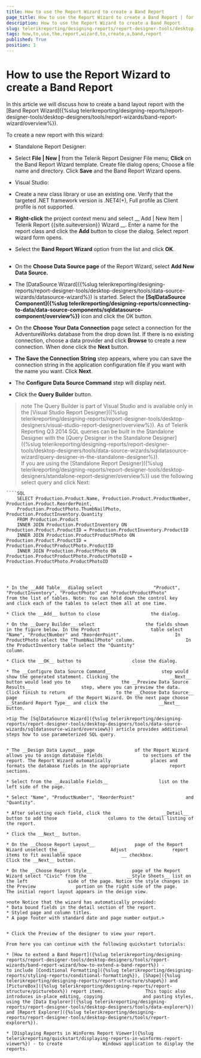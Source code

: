 ```yaml
---
title: How to use the Report Wizard to create a Band Report
page_title: How to use the Report Wizard to create a Band Report | for Telerik Reporting Documentation
description: How to use the Report Wizard to create a Band Report
slug: telerikreporting/designing-reports/report-designer-tools/desktop-designers/tools/report-wizards/band-report-wizard/how-to-use-the-report-wizard-to-create-a-band-report
tags: how,to,use,the,report,wizard,to,create,a,band,report
published: True
position: 1
---
```


# How to use the Report Wizard to create a Band Report



In this article we will discuss how to create a band layout report with the [Band Report Wizard]({%slug telerikreporting/designing-reports/report-designer-tools/desktop-designers/tools/report-wizards/band-report-wizard/overview%}).       

To create a new report with this wizard:       

* Standalone Report Designer:           

* Select __File | New |__ from the Telerik Report Designer File menu;               __Click__ on the Band Report Wizard template. Create file dialog opens;               Choose a file name and directory. Click __Save__ and the Band Report Wizard opens.               

* Visual Studio:           

* Create a new class library or use an existing one.                 Verify that the targeted .NET framework version is .NET4(+), Full profile as Client profile is not supported.               

* __Right-click__ the project context menu and select                 __                   Add | New Item | Telerik Report {{site.suiteversion}} Wizard                 __.                 Enter a name for the report class and click the __Add__ button to close the dialog. Select report wizard form opens.               

* Select the __Band Report Wizard__ option from the list and click __OK__.               

## 

* On the __Choose Data Source page__ of the               Report Wizard, select __Add New Data Source.__

* The [DataSource Wizard]({%slug telerikreporting/designing-reports/report-designer-tools/desktop-designers/tools/data-source-wizards/datasource-wizard%}) is started. Select the __[SqlDataSource Component]({%slug telerikreporting/designing-reports/connecting-to-data/data-source-components/sqldatasource-component/overview%})__               icon and click the OK button.             

* On the __Choose Your Data Connection__ page               select a connection for the AdventureWorks database from the drop               down list. If there is no existing connection, choose a data provider and click               __Browse__ to create a new connection.               When done click the __Next__ button.             

* __The Save the Connection String__ step               appears, where you can save the connection string in the application               configuration file if you want with the name you want. Click __Next__.             

* The __Configure Data Source Command__               step will display next.             

* Click the __Query Builder__ button.                 

>note The Query Builder is part of Visual Studio and is available only in the [Visual Studio Report Designer]({%slug telerikreporting/designing-reports/report-designer-tools/desktop-designers/visual-studio-report-designer/overview%}). As of Telerik Reporting Q3 2014 SQL queries can be built in the Standalone Designer with the [Query Designer in the Standalone Designer]({%slug telerikreporting/designing-reports/report-designer-tools/desktop-designers/tools/data-source-wizards/sqldatasource-wizard/query-designer-in-the-standalone-designer%}).                   
If you are using the [Standalone Report Designer]({%slug telerikreporting/designing-reports/report-designer-tools/desktop-designers/standalone-report-designer/overview%}) use the following select query and click Next:                 

	
    ````SQL
        SELECT Production.Product.Name, Production.Product.ProductNumber, Production.Product.ReorderPoint,
        Production.ProductPhoto.ThumbNailPhoto, Production.ProductInventory.Quantity
        FROM Production.Product
        INNER JOIN Production.ProductInventory ON Production.Product.ProductID = Production.ProductInventory.ProductID
        INNER JOIN Production.ProductProductPhoto ON Production.Product.ProductID = Production.ProductProductPhoto.ProductID
        INNER JOIN Production.ProductPhoto ON Production.ProductProductPhoto.ProductPhotoID = Production.ProductPhoto.ProductPhotoID
````



* In the __Add Table__ dialog select                   "Product", "ProductInventory", "ProductPhoto" and "ProductProductPhoto"                   from the list of tables. Note: You can hold down the control key                   and click each of the tables to select them all at one time.                 

* Click the __Add__ button to close                   the dialog.                 

* On the __Query Builder__ select                   the fields shown in the figure below. In the Product                   table select "Name", "ProductNumber" and "ReorderPoint".                    In ProductPhoto select the "ThumbNailPhoto" column.                   In the ProductInventory table select the "Quantity"                   column.                 

* Click the __OK__ button to                   close the dialog.                 

* The __Configure Data Source Command__                   step would show the generated statement. Clicking the                   __Next__ button would lead you to                   the __Preview Data Source Results__                   step, where you can preview the data. Click finish to return                   to the __Choose Data Source__ page                   of the Report Wizard. On the next page choose                   __Standard Report Type__ and click the                   __Next__ button.                 

>tip The [SqlDataSource Wizard]({%slug telerikreporting/designing-reports/report-designer-tools/desktop-designers/tools/data-source-wizards/sqldatasource-wizard/overview%}) article provides additional steps how to use parameterized SQL query.                   


* The __Design Data Layout__ page               of the Report Wizard allows you to assign database fields               to sections of the report. The Report Wizard automatically               places and formats the database fields in the appropriate               report sections.             

* Select from the __Available Fields__                   list on the left side of the page.                 

* Select "Name", "ProductNumber", "ReorderPoint"                   and "Quantity".                 

* After selecting each field, click the                   __Detail__ button to add those                   columns to the detail listing of the report.                 

* Click the __Next__ button.                 

* On the __Choose Report Layout__               page of the Report Wizard unselect the __                 Adjust                 report items to fit available space               __ checkbox.               Click the __Next__ button.             

* On the __Choose Report Style__               page of the Report Wizard select "Civic" from the               __Style Sheets__ list on the left               side of the page. Notice the style changes in the Preview               portion on the right side of the page.             The initial report layout appears in the design view. 

>note Notice that the wizard has automatically provided:
* Data bound fields in the detail section of the report.
* Styled page and column titles.
* A page footer with standard date and page number output.>


* Click the Preview of the designer to view your report.             

From here you can continue with the following quickstart tutorials:

* [How to extend a Band Report]({%slug telerikreporting/designing-reports/report-designer-tools/desktop-designers/tools/report-wizards/band-report-wizard/how-to-extend-a-band-report%}) -               to include [Conditional Formatting]({%slug telerikreporting/designing-reports/styling-reports/conditional-formatting%}), [Shape]({%slug telerikreporting/designing-reports/report-structure/shape%}) and [PictureBox]({%slug telerikreporting/designing-reports/report-structure/picturebox%}) report items.               This topic also introduces in-place editing, copying               and pasting styles, using the [Data Explorer]({%slug telerikreporting/designing-reports/report-designer-tools/desktop-designers/tools/data-explorer%}) and [Report Explorer]({%slug telerikreporting/designing-reports/report-designer-tools/desktop-designers/tools/report-explorer%}).             

* [Displaying Reports in WinForms Report Viewer]({%slug telerikreporting/quickstart/displaying-reports-in-winforms-report-viewer%}) - to create               Windows application to display the reports.             
